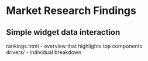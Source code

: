 # Market Research Findings
## Simple widget data interaction

rankings.html - overview that highlights top components
<br /> 
drivers/ - individual breakdown


